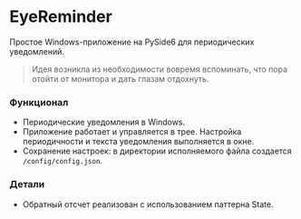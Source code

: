 # EyeReminder

Простое Windows-приложение на PySide6 для периодических уведомлений.  

> Идея возникла из необходимости вовремя вспоминать, что пора отойти от монитора и дать глазам отдохнуть.  

### Функционал

- Периодические уведомления в Windows.
- Приложение работает и управляется в трее. Настройка периодичности и текста уведомления выполняется в окне.
- Сохранение настроек: в директории исполняемого файла создается `/config/config.json`.

### Детали

- Обратный отсчет реализован с использованием паттерна State.

